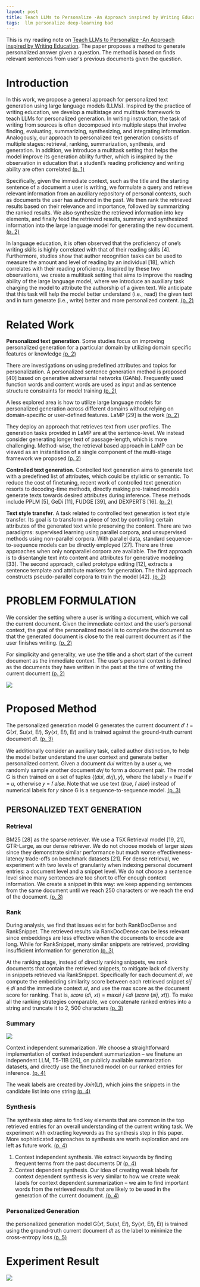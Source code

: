 ```yaml
---
layout: post
title: Teach LLMs to Personalize -An Approach inspired by Writing Education
tags:  llm personalize deep-learning bad
---
```


This is my reading note on [Teach LLMs to Personalize -An Approach inspired by Writing Education](http://arxiv.org/abs/2308.07968). The paper proposes a method to generate personalized answer given a question. The method is based on finds relevant sentences from user's previous documents given the question.

# Introduction
In this work, we propose a general approach for personalized text generation using large language models (LLMs). Inspired by the practice of writing education, we develop a multistage and multitask framework to teach LLMs for personalized generation. 
In writing instruction, the task of writing from sources is often decomposed into multiple steps that involve finding, evaluating, summarizing, synthesizing, and integrating information. Analogously, our approach to personalized text generation consists of multiple stages: retrieval, ranking, summarization, synthesis, and generation. In addition, we introduce a multitask setting that helps the model improve its generation ability further, which is inspired by the observation in education that a student’s reading proficiency and writing ability are often correlated [(p. 1)](zotero://open-pdf/library/items/SL9X2LRL?page=1&annotation=8TXCM8I9)

Specifically, given the immediate context, such as the title and the starting sentence of a document a user is writing, we formulate a query and retrieve relevant information from an auxiliary repository of personal contexts, such as documents the user has authored in the past. 
We then rank the retrieved results based on their relevance and importance, followed by summarizing the ranked results. We also synthesize the retrieved information into key elements, and finally feed the retrieved results, summary and synthesized information into the large language model for generating the new document. [(p. 2)](zotero://open-pdf/library/items/SL9X2LRL?page=2&annotation=96YQF3F9)

In language education, it is often observed that the proficiency of one’s writing skills is highly correlated with that of their reading skills [4]. Furthermore, studies show that author recognition tasks can be used to measure the amount and level of reading by an individual [18], which correlates with their reading proficiency. Inspired by these two observations, we create a multitask setting that aims to improve the reading ability of the large language model, where we introduce an auxiliary task charging the model to attribute the authorship of a given text. We anticipate that this task will help the model better understand (i.e., read) the given text and in turn generate (i.e., write) better and more personalized content. [(p. 2)](zotero://open-pdf/library/items/SL9X2LRL?page=2&annotation=RB7SPBDT)

# Related Work
**Personalized text generation**. Some studies focus on improving personalized generation for a particular domain by utilizing domain specific features or knowledge [(p. 2)](zotero://open-pdf/library/items/SL9X2LRL?page=2&annotation=PKAVDCMG)

There are investigations on using predefined attributes and topics for personalization. A personalized sentence generation method is proposed [40] based on generative adversarial networks (GANs). 
Frequently used function words and content words are used as input and as sentence structure constraints for model training [(p. 2)](zotero://open-pdf/library/items/SL9X2LRL?page=2&annotation=8KNPLL9Q)

A less explored area is how to utilize large language models for personalized generation across different domains without relying on domain-specific or user-defined features. LaMP [29] is the work [(p. 2)](zotero://open-pdf/library/items/SL9X2LRL?page=2&annotation=T7KIJWGM)

They deploy an approach that retrieves text from user profiles. The generation tasks provided in LaMP are at the sentence-level. We instead consider generating longer text of passage-length, which is more challenging. Method-wise, the retrieval based approach in LaMP can be viewed as an instantiation of a single component of the multi-stage framework we proposed [(p. 2)](zotero://open-pdf/library/items/SL9X2LRL?page=2&annotation=XV2MSZSM)

**Controlled text generation**. Controlled text generation aims to generate text with a predefined list of attributes, which could be stylistic or semantic. To reduce the cost of finetuning, recent work of controlled text generation resorts to decoding-time methods, directly making pre-trained models generate texts towards desired attributes during inference. These methods include PPLM [5], GeDi [11], FUDGE [39], and DEXPERTS [16]. [(p. 2)](zotero://open-pdf/library/items/SL9X2LRL?page=2&annotation=JF7WN3DC)

**Text style transfer**. A task related to controlled text generation is text style transfer. Its goal is to transform a piece of text by controlling certain attributes of the generated text while preserving the content. There are two paradigms: supervised learning using parallel corpora, and unsupervised methods using non-parallel corpora. 
With parallel data, standard sequence-to-sequence models can be directly employed [27]. There are three approaches when only nonparallel corpora are available. The first approach is to disentangle text into content and attributes for generative modeling [33]. The second approach, called prototype editing [12], extracts a sentence template and attribute markers for generation. The third approach constructs pseudo-parallel corpora to train the model [42]. [(p. 2)](zotero://open-pdf/library/items/SL9X2LRL?page=2&annotation=WRYVI5YU)

# PROBLEM FORMULATION
We consider the setting where a user is writing a document, which we call the current document. Given the immediate context and the user’s personal context, the goal of the personalized model is to complete the document so that the generated document is close to the real current document as if the user finishes writing. [(p. 2)](zotero://open-pdf/library/items/SL9X2LRL?page=2&annotation=YV6W5QVV)

For simplicity and generality, we use the title and a short start of the current document as the immediate context. The user’s personal context is defined as the documents they have written in the past at the time of writing the current document [(p. 2)](zotero://open-pdf/library/items/SL9X2LRL?page=2&annotation=UH5NYHDJ)

![](https://raw.githubusercontent.com/zhangtemplar/zhangtemplar.github.io/master/uPic/liTeachLLMsPersonalize2023-3-x50-y583.png) 

# Proposed Method
The personalized generation model G generates the current document 𝑑′ 𝑡 = G(𝑥𝑡, Su(𝑥𝑡, E𝑡), Sy(𝑥𝑡, E𝑡), E𝑡) and is trained against the ground-truth current document 𝑑𝑡. [(p. 3)](zotero://open-pdf/library/items/SL9X2LRL?page=3&annotation=5X5L57HR)

We additionally consider an auxiliary task, called author distinction, to help the model better understand the user context and generate better personalized content. Given a document 𝑑𝑢𝑖 written by a user 𝑢, we randomly sample another document 𝑑𝑣𝑗 to form a document pair. The model G is then trained on a set of tuples {(𝑑𝑢𝑖, 𝑑𝑣𝑗), 𝑦}, where the label 𝑦 = 𝑡𝑟𝑢𝑒 if 𝑣 = 𝑢, otherwise 𝑦 = 𝑓 𝑎𝑙𝑠𝑒. Note that we use text {𝑡𝑟𝑢𝑒, 𝑓 𝑎𝑙𝑠𝑒} instead of numerical labels for 𝑦 since G is a sequence-to-sequence model. [(p. 3)](zotero://open-pdf/library/items/SL9X2LRL?page=3&annotation=SNMM2X52)

## PERSONALIZED TEXT GENERATION
### Retrieval
BM25 [28] as the sparse retriever. We use a T5X Retrieval model [19, 21], GTR-Large, as our dense retriever. We do not choose models of larger sizes since they demonstrate similar performance but much worse effectiveness-latency trade-offs on benchmark datasets [21]. 
For dense retrieval, we experiment with two levels of granularity when indexing personal document entries: a document level and a snippet level. We do not choose a sentence level since many sentences are too short to offer enough context information. We create a snippet in this way: we keep appending sentences from the same document until we reach 250 characters or we reach the end of the document. [(p. 3)](zotero://open-pdf/library/items/SL9X2LRL?page=3&annotation=SHC3FM3R)
### Rank
During analysis, we find that issues exist for both RankDocDense and RankSnippet. The retrieved results via RankDocDense can be less relevant since embeddings are less effective when the documents to encode are long. While for RankSnippet, many similar snippets are retrieved, providing insufficient information for generation [(p. 3)](zotero://open-pdf/library/items/SL9X2LRL?page=3&annotation=KJWS9MKZ)

At the ranking stage, instead of directly ranking snippets, we rank documents that contain the retrieved snippets, to mitigate lack of diversity in snippets retrieved via RankSnippet. Specifically for each document 𝑑𝑖, we compute the embedding similarity score between each retrieved snippet 𝑠𝑖𝑗 ∈ 𝑑𝑖 and the immediate context 𝑥𝑡, and use the max score as the document score for ranking. That is, 𝑠𝑐𝑜𝑟𝑒 (𝑑𝑖, 𝑥𝑡) = max𝑠𝑖 𝑗 ∈𝑑𝑖 (𝑠𝑐𝑜𝑟𝑒 (𝑠𝑖𝑗, 𝑥𝑡)).  To make all the ranking strategies comparable, we concatenate ranked entries into a string and truncate it to 2, 500 characters [(p. 3)](zotero://open-pdf/library/items/SL9X2LRL?page=3&annotation=MHUVRYFI)

### Summary
![](https://raw.githubusercontent.com/zhangtemplar/zhangtemplar.github.io/master/uPic/liTeachLLMsPersonalize2023-4-x51-y532.png) 

Context independent summarization. We choose a straightforward implementation of context independent summarization – we finetune an independent LLM, T5-11B [26], on publicly available summarization datasets, and directly use the finetuned model on our ranked entries for inference. [(p. 4)](zotero://open-pdf/library/items/SL9X2LRL?page=4&annotation=JM7NL6RZ)

The weak labels are created by 𝐽𝑜𝑖𝑛(L𝑡), which joins the snippets in the candidate list into one string [(p. 4)](zotero://open-pdf/library/items/SL9X2LRL?page=4&annotation=XCDHENX2)
### Synthesis
The synthesis step aims to find key elements that are common in the top retrieved entries for an overall understanding of the current writing task. We experiment with extracting keywords as the synthesis step in this paper. More sophisticated approaches to synthesis are worth exploration and are left as future work. [(p. 4)](zotero://open-pdf/library/items/SL9X2LRL?page=4&annotation=XIIT3UAT)

1. Context independent synthesis. We extract keywords by finding frequent terms from the past documents D𝑡 [(p. 4)](zotero://open-pdf/library/items/SL9X2LRL?page=4&annotation=4MFPJIZB)
2. Context dependent synthesis. Our idea of creating weak labels for context dependent synthesis is very similar to how we create weak labels for context dependent summarization – we aim to find important words from the retrieved results that are likely to be used in the generation of the current document. [(p. 4)](zotero://open-pdf/library/items/SL9X2LRL?page=4&annotation=U6BAYSLK)
### Personalized Generation
the personalized generation model G(𝑥𝑡, Su(𝑥𝑡, E𝑡), Sy(𝑥𝑡, E𝑡), E𝑡) is trained using the ground-truth current document 𝑑𝑡 as the label to minimize the cross-entropy loss [(p. 5)](zotero://open-pdf/library/items/SL9X2LRL?page=5&annotation=87P3U4BH)
# Experiment Result
![](https://raw.githubusercontent.com/zhangtemplar/zhangtemplar.github.io/master/uPic/liTeachLLMsPersonalize2023-7-x47-y385.png) 
